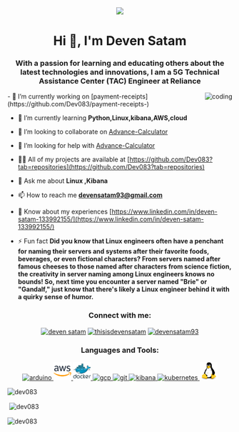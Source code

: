 <div align="center">
  <img src="https://user-images.githubusercontent.com/74038190/225813708-98b745f2-7d22-48cf-9150-083f1b00d6c9.gif"/>
</div>

<h1 align="center">Hi 👋, I'm Deven Satam</h1>
<h3 align="center">With a passion for learning and educating others about the latest technologies and innovations, I am a 5G Technical Assistance Center (TAC) Engineer at Reliance</h3>
<img align = "right" alt ="coding" src="https://user-images.githubusercontent.com/95982650/211197145-09f759f9-7b42-493e-bb6d-174488820ede.gif" >
- 🔭 I’m currently working on [payment-receipts](https://github.com/Dev083/payment-receipts-)

- 🌱 I’m currently learning **Python,Linux,kibana,AWS,cloud**

- 👯 I’m looking to collaborate on [Advance-Calculator](https://github.com/Dev083/Advance-Calculator)

- 🤝 I’m looking for help with [Advance-Calculator](https://github.com/Dev083/Advance-Calculator)

- 👨‍💻 All of my projects are available at [https://github.com/Dev083?tab=repositories](https://github.com/Dev083?tab=repositories)

- 💬 Ask me about **Linux ,Kibana**

- 📫 How to reach me **devensatam93@gmail.com**

- 📄 Know about my experiences [https://www.linkedin.com/in/deven-satam-133992155/](https://www.linkedin.com/in/deven-satam-133992155/)

- ⚡ Fun fact **Did you know that Linux engineers often have a penchant for naming their servers and systems after their favorite foods, beverages, or even fictional characters? From servers named after famous cheeses to those named after characters from science fiction, the creativity in server naming among Linux engineers knows no bounds! So, next time you encounter a server named "Brie" or "Gandalf," just know that there's likely a Linux engineer behind it with a quirky sense of humor.**

<h3 align="center">Connect with me:</h3>
<p align="center">
<a href="https://linkedin.com/in/deven satam" target="blank"><img align="center" src="https://raw.githubusercontent.com/rahuldkjain/github-profile-readme-generator/master/src/images/icons/Social/linked-in-alt.svg" alt="deven satam" height="30" width="40" /></a>
<a href="https://instagram.com/thisisdevensatam" target="blank"><img align="center" src="https://raw.githubusercontent.com/rahuldkjain/github-profile-readme-generator/master/src/images/icons/Social/instagram.svg" alt="thisisdevensatam" height="30" width="40" /></a>
<a href="https://auth.geeksforgeeks.org/user/devensatam93" target="blank"><img align="center" src="https://raw.githubusercontent.com/rahuldkjain/github-profile-readme-generator/master/src/images/icons/Social/geeks-for-geeks.svg" alt="devensatam93" height="30" width="40" /></a>
</p>

<h3 align="center">Languages and Tools:</h3>
<p align="center"> <a href="https://www.arduino.cc/" target="_blank" rel="noreferrer"> <img src="https://cdn.worldvectorlogo.com/logos/arduino-1.svg" alt="arduino" width="40" height="40"/> </a> <a href="https://aws.amazon.com" target="_blank" rel="noreferrer"> <img src="https://raw.githubusercontent.com/devicons/devicon/master/icons/amazonwebservices/amazonwebservices-original-wordmark.svg" alt="aws" width="40" height="40"/> </a> <a href="https://www.docker.com/" target="_blank" rel="noreferrer"> <img src="https://raw.githubusercontent.com/devicons/devicon/master/icons/docker/docker-original-wordmark.svg" alt="docker" width="40" height="40"/> </a> <a href="https://cloud.google.com" target="_blank" rel="noreferrer"> <img src="https://www.vectorlogo.zone/logos/google_cloud/google_cloud-icon.svg" alt="gcp" width="40" height="40"/> </a> <a href="https://git-scm.com/" target="_blank" rel="noreferrer"> <img src="https://www.vectorlogo.zone/logos/git-scm/git-scm-icon.svg" alt="git" width="40" height="40"/> </a> <a href="https://www.elastic.co/kibana" target="_blank" rel="noreferrer"> <img src="https://www.vectorlogo.zone/logos/elasticco_kibana/elasticco_kibana-icon.svg" alt="kibana" width="40" height="40"/> </a> <a href="https://kubernetes.io" target="_blank" rel="noreferrer"> <img src="https://www.vectorlogo.zone/logos/kubernetes/kubernetes-icon.svg" alt="kubernetes" width="40" height="40"/> </a> <a href="https://www.linux.org/" target="_blank" rel="noreferrer"> <img src="https://raw.githubusercontent.com/devicons/devicon/master/icons/linux/linux-original.svg" alt="linux" width="40" height="40"/> </a> </p>

<p><img align="center" src="https://github-readme-stats.vercel.app/api/top-langs?username=dev083&show_icons=true&locale=en&layout=compact" alt="dev083" /></p>

<p>&nbsp;<img align="center" src="https://github-readme-stats.vercel.app/api?username=dev083&show_icons=true&locale=en" alt="dev083" /></p>

<p><img align="center" src="https://github-readme-streak-stats.herokuapp.com/?user=dev083&" alt="dev083" /></p>


